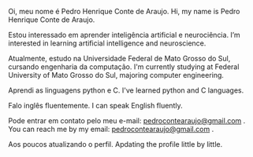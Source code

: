 Oi, meu nome é Pedro Henrique Conte de Araujo.
Hi, my name is Pedro Henrique Conte de Araujo.

Estou interessado em aprender inteligência artificial e neurociência.
I’m interested in learning artificial intelligence and neuroscience.

Atualmente, estudo na Universidade Federal de Mato Grosso do Sul, cursando engenharia da computação.
I'm currently studying at Federal University of Mato Grosso do Sul, majoring computer engineering.

Aprendi as linguagens python e C.
I've learned python and C languages.

Falo inglês fluentemente.
I can speak English fluently.

Pode entrar em contato pelo meu e-mail: pedrocontearaujo@gmail.com .
You can reach me by my email: pedrocontearaujo@gmail.com .

Aos poucos atualizando o perfil.
Apdating the profile little by little.

<!---
contemepedro/contemepedro is a ✨ special ✨ repository because its `README.md` (this file) appears on your GitHub profile.
You can click the Preview link to take a look at your changes.
--->
